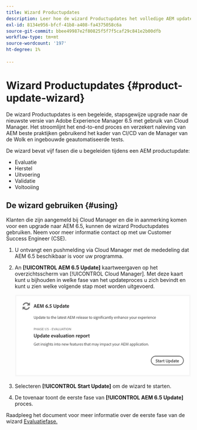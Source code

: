 ```yaml
---
title: Wizard Productupdates
description: Leer hoe de wizard Productupdates het volledige AEM updateproces stroomlijnt in Cloud Manager.
exl-id: 8134e956-bfcf-41b8-a408-fa4375058c6a
source-git-commit: bbee49987e2f80825f5f7f5caf29c841e2b00dfb
workflow-type: tm+mt
source-wordcount: '197'
ht-degree: 1%

---
```



# Wizard Productupdates {#product-update-wizard}

De wizard Productupdates is een begeleide, stapsgewijze upgrade naar de nieuwste versie van Adobe Experience Manager 6.5 met gebruik van Cloud Manager. Het stroomlijnt het end-to-end proces en verzekert naleving van AEM beste praktijken gebruikend het kader van CI/CD van de Manager van de Wolk en ingebouwde geautomatiseerde tests.

De wizard bevat vijf fasen die u begeleiden tijdens een AEM productupdate:

* Evaluatie
* Herstel
* Uitvoering
* Validatie
* Voltooiing

## De wizard gebruiken {#using}

Klanten die zijn aangemeld bij Cloud Manager en die in aanmerking komen voor een upgrade naar AEM 6.5, kunnen de wizard Productupdates gebruiken. Neem voor meer informatie contact op met uw Customer Success Engineer (CSE).

1. U ontvangt een pushmelding via Cloud Manager met de mededeling dat AEM 6.5 beschikbaar is voor uw programma.

1. An **[!UICONTROL AEM 6.5 Update]** kaartweergaven op het overzichtsscherm van [!UICONTROL Cloud Manager]. Met deze kaart kunt u bijhouden in welke fase van het updateproces u zich bevindt en kunt u zien welke volgende stap moet worden uitgevoerd.

   ![Wizard bijwerken](/help/assets/Start-Update.png)

1. Selecteren **[!UICONTROL Start Update]** om de wizard te starten.

1. De tovenaar toont de eerste fase van **[!UICONTROL AEM 6.5 Update]** proces.

Raadpleeg het document voor meer informatie over de eerste fase van de wizard [Evaluatiefase.](/help/product-update-wizard/evaluation.md)
